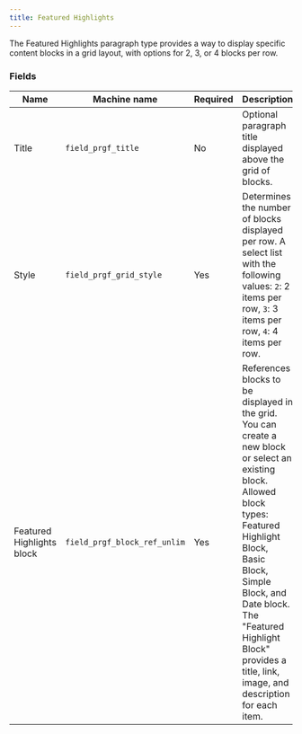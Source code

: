 ```yaml
---
title: Featured Highlights
---
```


The Featured Highlights paragraph type provides a way to display specific content blocks in a grid layout, with options for 2, 3, or 4 blocks per row.

### Fields

| Name                      | Machine name               | Required | Description                                                                                                                                                                                                                                                                                     |
| ------------------------- | -------------------------- | -------- | ----------------------------------------------------------------------------------------------------------------------------------------------------------------------------------------------------------------------------------------------------------------------------------------------- |
| Title                     | `field_prgf_title`           | No       | Optional paragraph title displayed above the grid of blocks.                                                                                                                                                                                                                                   |
| Style                     | `field_prgf_grid_style`      | Yes      | Determines the number of blocks displayed per row. A select list with the following values: `2`: 2 items per row, `3`: 3 items per row, `4`: 4 items per row.                                                                                                                               |
| Featured Highlights block | `field_prgf_block_ref_unlim` | Yes      | References blocks to be displayed in the grid. You can create a new block or select an existing block. Allowed block types: Featured Highlight Block, Basic Block, Simple Block, and Date block.  The "Featured Highlight Block" provides a title, link, image, and description for each item. |
